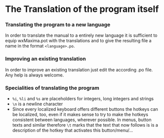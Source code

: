 The Translation of the program itself
=====================================

### Translating the program to a new language

In order to translate the manual to a entirely new language it is sufficient to 
equip wxMaxima.pot with the translations and to give the resulting file a name in 
the format `<language>.po`.

### Improving an existing translation

In order to improve an existing translation just edit the according .po file.
Any help is always welcome.

### Specialities of translating the program

 * `%i`, `%li` and `%s` are placeholders for integers, long integers and strings
 * `\n` is a newline character
 * Since every localized keyboard offers different buttons the hotkeys can be
   localized, too, even if it makes sense to try to make the hotkeys consistent
   between languages, wherever possible. In menus, button texts and similar 
   therefore `\t` marks that the text that now follows is is a description of the
   hotkey that activates this button/menu/...
